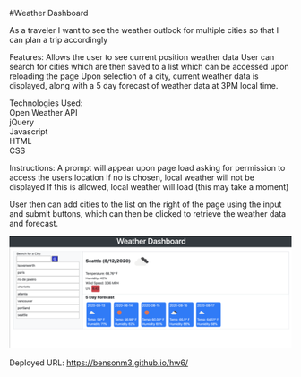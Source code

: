 #Weather Dashboard


As a traveler
I want to see the weather outlook for multiple cities
so that I can plan a trip accordingly


Features:
Allows the user to see current position weather data
User can search for cities which are then saved to a list which can be accessed upon 
reloading the page
Upon selection of a city, current weather data is displayed, along with a 5 day forecast
of weather data at 3PM local time.

Technologies Used:
<br/>
Open Weather API
<br/>
jQuery
<br/>
Javascript
<br/>
HTML
<br/>
CSS
<br/>


Instructions:
A prompt will appear upon page load asking for permission to access the users location
	If no is chosen, local weather will not be displayed
	If this is allowed, local weather will load (this may take a moment)
	
User then can add cities to the list on the right of the page using the input and submit
buttons, which can then be clicked to retrieve the weather data and forecast.


![alt text](https://github.com/Bensonm3/Weather-Dashboard/blob/master/Screen%20Shot%202020-08-12%20at%205.08.32%20PM.png)

Deployed URL:
https://bensonm3.github.io/hw6/

